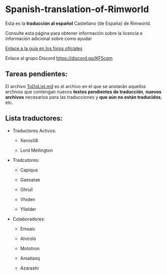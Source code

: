 Spanish-translation-of-Rimworld
===============================

Esta es la **traducción al español** Castellano (de España) de Rimworld.


Consulte esta página para obtener información sobre la licencia e información adicional sobre como ayudar

[Enlace a la guia en los foros oficiales](http://ludeon.com/forums/index.php?topic=2933.0)

Enlace al grupo Discord https://discord.gg/KF5cqm

Tareas pendientes:
--------------------

El archivo [ToDoList.md](ToDoList.md) es el archivo en el que se anotarán aquellos archivos que contengan nuevos **textos pendientes de traducción**, **nuevos archivos** necesarios para las traducciones y **que aún no están traducidos**, etc.


Lista  traductores:
--------------------

* Traductores Activos:
	* Xeros08

	* Lord Mellington


* Tradcutores:
	* Capiqua 

	* Gaesatae 

	* Ghrull

	* Vhiden

	* Yllelder


* Colaboradores:

	* Emsaic

	* Alvirolo

	* Mototron

	* Amatiasq

	* Azarashi
